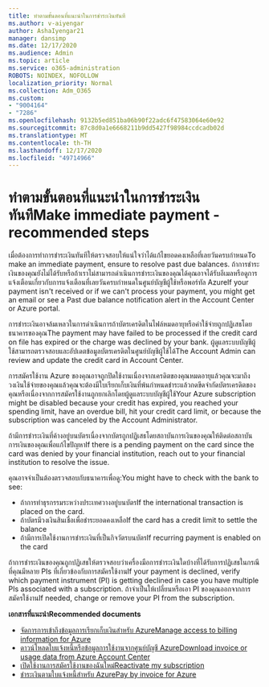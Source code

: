 ```yaml
---
title: ทำตามขั้นตอนที่แนะนำในการชำระเงินทันที
ms.author: v-aiyengar
author: AshaIyengar21
manager: dansimp
ms.date: 12/17/2020
ms.audience: Admin
ms.topic: article
ms.service: o365-administration
ROBOTS: NOINDEX, NOFOLLOW
localization_priority: Normal
ms.collection: Adm_O365
ms.custom:
- "9004164"
- "7286"
ms.openlocfilehash: 9132b5ed851ba06b90f22adc6f47583064e60e92
ms.sourcegitcommit: 87c8d0a1e6668211b9dd5427f98984ccdcadb02d
ms.translationtype: MT
ms.contentlocale: th-TH
ms.lasthandoff: 12/17/2020
ms.locfileid: "49714966"
---
```

# <a name="make-immediate-payment---recommended-steps"></a><span data-ttu-id="bc000-102">ทำตามขั้นตอนที่แนะนำในการชำระเงินทันที</span><span class="sxs-lookup"><span data-stu-id="bc000-102">Make immediate payment - recommended steps</span></span>

<span data-ttu-id="bc000-103">เมื่อต้องการทำการชำระเงินทันทีให้ตรวจสอบให้แน่ใจว่าได้แก้ไขยอดคงเหลือที่เลยวันครบกำหนด</span><span class="sxs-lookup"><span data-stu-id="bc000-103">To make an immediate payment, ensure to resolve past due balances.</span></span> <span data-ttu-id="bc000-104">ถ้าการชำระเงินของคุณยังไม่ได้รับหรือถ้าเราไม่สามารถดำเนินการชำระเงินของคุณได้คุณอาจได้รับอีเมลหรือดูการแจ้งเตือนเกี่ยวกับการแจ้งเตือนที่เลยวันครบกำหนดในศูนย์บัญชีผู้ใช้หรือพอร์ทัล Azure</span><span class="sxs-lookup"><span data-stu-id="bc000-104">If your payment isn't received or if we can't process your payment, you might get an email or see a Past due balance notification alert in the Account Center or Azure portal.</span></span> 

<span data-ttu-id="bc000-105">การชำระเงินอาจล้มเหลวในการดำเนินการถ้าบัตรเครดิตในไฟล์หมดอายุหรือค่าใช้จ่ายถูกปฏิเสธโดยธนาคารของคุณ</span><span class="sxs-lookup"><span data-stu-id="bc000-105">The payment may have failed to be processed if the credit card on file has expired or the charge was declined by your bank.</span></span> <span data-ttu-id="bc000-106">ผู้ดูแลระบบบัญชีผู้ใช้สามารถตรวจสอบและอัปเดตข้อมูลบัตรเครดิตในศูนย์บัญชีผู้ใช้ได้</span><span class="sxs-lookup"><span data-stu-id="bc000-106">The Account Admin can review and update the credit card in Account Center.</span></span> 

<span data-ttu-id="bc000-107">การสมัครใช้งาน Azure ของคุณอาจถูกปิดใช้งานเนื่องจากเครดิตของคุณหมดอายุแล้วคุณจะมาถึงวงเงินใช้จ่ายของคุณแล้วคุณจะต้องมีใบเรียกเก็บเงินที่พ้นกำหนดชำระแล้วกดขีดจำกัดบัตรเครดิตของคุณหรือเนื่องจากการสมัครใช้งานถูกยกเลิกโดยผู้ดูแลระบบบัญชีผู้ใช้</span><span class="sxs-lookup"><span data-stu-id="bc000-107">Your Azure subscription might be disabled because your credit has expired, you reached your spending limit, have an overdue bill, hit your credit card limit, or because the subscription was canceled by the Account Administrator.</span></span>  

<span data-ttu-id="bc000-108">ถ้ามีการชำระเงินที่ค้างอยู่บนบัตรเนื่องจากบัตรถูกปฏิเสธโดยสถาบันการเงินของคุณให้ติดต่อสถาบันการเงินของคุณเพื่อแก้ไขปัญหา</span><span class="sxs-lookup"><span data-stu-id="bc000-108">If there is a pending payment on the card since the card was denied by your financial institution, reach out to your financial institution to resolve the issue.</span></span>  

<span data-ttu-id="bc000-109">คุณอาจจำเป็นต้องตรวจสอบกับธนาคารเพื่อดู:</span><span class="sxs-lookup"><span data-stu-id="bc000-109">You might have to check with the bank to see:</span></span>

- <span data-ttu-id="bc000-110">ถ้าการทำธุรกรรมระหว่างประเทศวางอยู่บนบัตร</span><span class="sxs-lookup"><span data-stu-id="bc000-110">If the international transaction is placed on the card.</span></span> 
- <span data-ttu-id="bc000-111">ถ้าบัตรมีวงเงินสินเชื่อเพื่อชำระยอดคงเหลือ</span><span class="sxs-lookup"><span data-stu-id="bc000-111">If the card has a credit limit to settle the balance</span></span> 
- <span data-ttu-id="bc000-112">ถ้ามีการเปิดใช้งานการชำระเงินที่เป็นกิจวัตรบนบัตร</span><span class="sxs-lookup"><span data-stu-id="bc000-112">If recurring payment is enabled on the card</span></span> 

<span data-ttu-id="bc000-113">ถ้าการชำระเงินของคุณถูกปฏิเสธให้ตรวจสอบว่าเครื่องมือการชำระเงินใดบ้างที่ได้รับการปฏิเสธในกรณีที่คุณมีหลาย PIs ที่เกี่ยวข้องกับการสมัครใช้งาน</span><span class="sxs-lookup"><span data-stu-id="bc000-113">If your payment is declined, verify which payment instrument (PI) is getting declined in case you have multiple PIs associated with a subscription.</span></span> <span data-ttu-id="bc000-114">ถ้าจำเป็นให้เปลี่ยนหรือเอา PI ของคุณออกจากการสมัครใช้งาน</span><span class="sxs-lookup"><span data-stu-id="bc000-114">If needed, change or remove your PI from the subscription.</span></span> 

<span data-ttu-id="bc000-115">**เอกสารที่แนะนำ**</span><span class="sxs-lookup"><span data-stu-id="bc000-115">**Recommended documents**</span></span> 

- [<span data-ttu-id="bc000-116">จัดการการเข้าถึงข้อมูลการเรียกเก็บเงินสำหรับ Azure</span><span class="sxs-lookup"><span data-stu-id="bc000-116">Manage access to billing information for Azure</span></span>](https://docs.microsoft.com/azure/billing/billing-manage-access?WT.mc_id=Portal-Microsoft_Azure_Support)
- [<span data-ttu-id="bc000-117">ดาวน์โหลดใบแจ้งหนี้หรือข้อมูลการใช้งานจากศูนย์บัญชี Azure</span><span class="sxs-lookup"><span data-stu-id="bc000-117">Download invoice or usage data from Azure Account Center</span></span>](https://docs.microsoft.com/azure/billing/billing-download-azure-invoice-daily-usage-date?WT.mc_id=Portal-Microsoft_Azure_Support)
- [<span data-ttu-id="bc000-118">เปิดใช้งานการสมัครใช้งานของฉันใหม่</span><span class="sxs-lookup"><span data-stu-id="bc000-118">Reactivate my subscription</span></span>](https://docs.microsoft.com/azure/billing/billing-subscription-become-disable?WT.mc_id=Portal-Microsoft_Azure_Support)
- [<span data-ttu-id="bc000-119">ชำระเงินตามใบแจ้งหนี้สำหรับ Azure</span><span class="sxs-lookup"><span data-stu-id="bc000-119">Pay by invoice for Azure</span></span>](https://docs.microsoft.com/azure/cost-management-billing/manage/pay-by-invoice) 